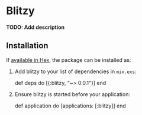 # Blitzy

**TODO: Add description**

## Installation

If [available in Hex](https://hex.pm/docs/publish), the package can be installed as:

  1. Add blitzy to your list of dependencies in `mix.exs`:

        def deps do
          [{:blitzy, "~> 0.0.1"}]
        end

  2. Ensure blitzy is started before your application:

        def application do
          [applications: [:blitzy]]
        end

